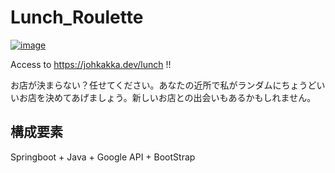 # Lunch_Roulette
[![image](https://johkakka.dev/lunch/OGP.png)](https://johkakka.dev/lunch)

Access to https://johkakka.dev/lunch !!

お店が決まらない？任せてください。あなたの近所で私がランダムにちょうどいいお店を決めてあげましょう。新しいお店との出会いもあるかもしれません。

## 構成要素
Springboot + Java + Google API + BootStrap